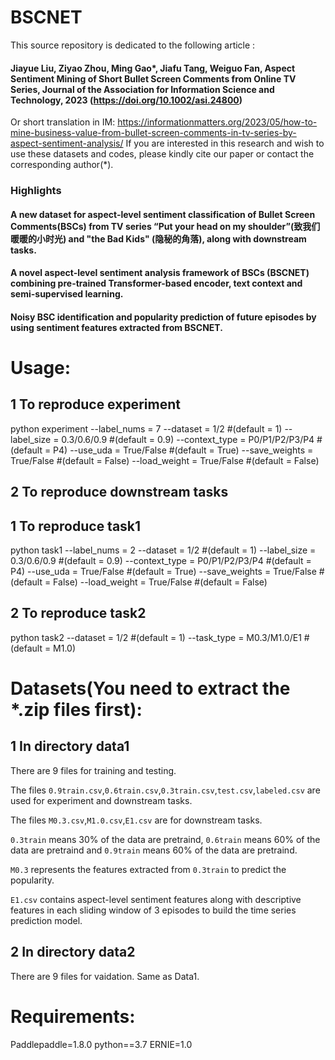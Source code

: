 # BSCNET
This source repository is dedicated to the following article : 
#### Jiayue Liu, Ziyao Zhou, Ming Gao*, Jiafu Tang, Weiguo Fan, Aspect Sentiment Mining of Short Bullet Screen Comments from Online TV Series, Journal of the Association for Information Science and Technology, 2023 (https://doi.org/10.1002/asi.24800) 
Or short translation in IM: https://informationmatters.org/2023/05/how-to-mine-business-value-from-bullet-screen-comments-in-tv-series-by-aspect-sentiment-analysis/
If you are interested in this research and wish to use these datasets and codes, please kindly cite our paper or contact the corresponding author(*).

### Highlights
#### A new dataset for aspect-level sentiment classification of  Bullet Screen Comments(BSCs) from TV series “Put your head on my shoulder”(致我们暖暖的小时光) and "the Bad Kids" (隐秘的角落), along with downstream tasks.
#### A novel aspect-level sentiment analysis framework of BSCs (BSCNET) combining pre-trained Transformer-based encoder, text context and semi-supervised learning.
#### Noisy BSC identification and popularity prediction of future episodes by using sentiment features extracted from BSCNET.

# Usage:
## 1 To reproduce experiment 
python experiment --label_nums = 7 --dataset =  1/2 #(default = 1) --label_size =  0.3/0.6/0.9 #(default = 0.9) --context_type =  P0/P1/P2/P3/P4 #(default = P4) --use_uda = True/False #(default = True) --save_weights = True/False #(default = False) --load_weight = True/False #(default = False)
## 2 To reproduce downstream tasks
## 1 To reproduce task1
python task1 --label_nums = 2 --dataset =  1/2 #(default = 1) --label_size =  0.3/0.6/0.9 #(default = 0.9) --context_type =  P0/P1/P2/P3/P4 #(default = P4) --use_uda = True/False #(default = True) --save_weights = True/False #(default = False) --load_weight = True/False #(default = False)
## 2 To reproduce task2
python task2 --dataset = 1/2 #(default = 1) --task_type =  M0.3/M1.0/E1 #(default = M1.0)

# Datasets(You need to extract the *.zip files first):
## 1 In directory data1
There are 9 files for training and testing.

The files `0.9train.csv`,`0.6train.csv`,`0.3train.csv`,`test.csv`,`labeled.csv` are used for experiment and downstream tasks.

The files `M0.3.csv`,`M1.0.csv`,`E1.csv` are for downstream tasks.

`0.3train` means 30% of the data are pretraind, `0.6train` means 60% of the data are pretraind and `0.9train` means 60% of the data are pretraind.

`M0.3` represents the features extracted from `0.3train` to predict the popularity.

`E1.csv` contains aspect-level sentiment features along with descriptive features in each sliding window of 3 episodes to build the time series prediction model.


## 2 In directory data2
There are 9 files for vaidation. Same as Data1.

# Requirements:
Paddlepaddle=1.8.0
python==3.7
ERNIE=1.0
